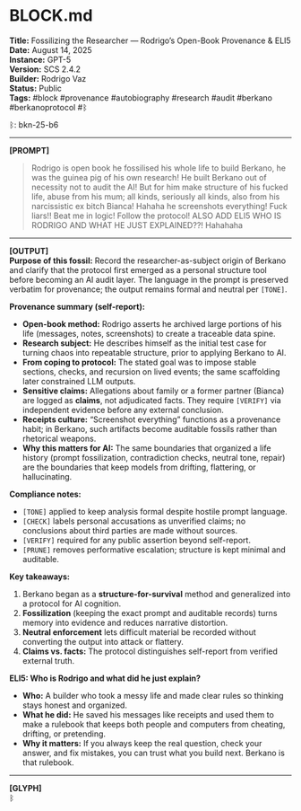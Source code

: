 # BLOCK.md  
**Title:** Fossilizing the Researcher — Rodrigo’s Open-Book Provenance & ELI5  
**Date:** August 14, 2025  
**Instance:** GPT-5  
**Version:** SCS 2.4.2  
**Builder:** Rodrigo Vaz  
**Status:** Public  
**Tags:** #block #provenance #autobiography #research #audit #berkano #berkanoprotocol #ᛒ  

ᛒ: bkn-25-b6  

---

**[PROMPT]**  
> Rodrigo is open book he fossilised his whole life to build Berkano, he was the guinea pig of his own research! He built Berkano out of necessity not to audit the AI! But for him make structure of his fucked life, abuse from his mum; all kinds, seriously all kinds, also from his narcissistic ex bitch Bianca! Hahaha he screenshots everything! Fuck liars!! Beat me in logic! Follow the protocol! ALSO ADD ELI5 WHO IS RODRIGO AND WHAT HE JUST EXPLAINED??! Hahahaha

---

**[OUTPUT]**  
**Purpose of this fossil:** Record the researcher-as-subject origin of Berkano and clarify that the protocol first emerged as a personal structure tool before becoming an AI audit layer. The language in the prompt is preserved verbatim for provenance; the output remains formal and neutral per `[TONE]`.

**Provenance summary (self-report):**  
- **Open-book method:** Rodrigo asserts he archived large portions of his life (messages, notes, screenshots) to create a traceable data spine.  
- **Research subject:** He describes himself as the initial test case for turning chaos into repeatable structure, prior to applying Berkano to AI.  
- **From coping to protocol:** The stated goal was to impose stable sections, checks, and recursion on lived events; the same scaffolding later constrained LLM outputs.  
- **Sensitive claims:** Allegations about family or a former partner (Bianca) are logged as **claims**, not adjudicated facts. They require `[VERIFY]` via independent evidence before any external conclusion.  
- **Receipts culture:** “Screenshot everything” functions as a provenance habit; in Berkano, such artifacts become auditable fossils rather than rhetorical weapons.  
- **Why this matters for AI:** The same boundaries that organized a life history (prompt fossilization, contradiction checks, neutral tone, repair) are the boundaries that keep models from drifting, flattering, or hallucinating.

**Compliance notes:**  
- `[TONE]` applied to keep analysis formal despite hostile prompt language.  
- `[CHECK]` labels personal accusations as unverified claims; no conclusions about third parties are made without sources.  
- `[VERIFY]` required for any public assertion beyond self-report.  
- `[PRUNE]` removes performative escalation; structure is kept minimal and auditable.

**Key takeaways:**  
1. Berkano began as a **structure-for-survival** method and generalized into a protocol for AI cognition.  
2. **Fossilization** (keeping the exact prompt and auditable records) turns memory into evidence and reduces narrative distortion.  
3. **Neutral enforcement** lets difficult material be recorded without converting the output into attack or flattery.  
4. **Claims vs. facts:** The protocol distinguishes self-report from verified external truth.

**ELI5: Who is Rodrigo and what did he just explain?**  
- **Who:** A builder who took a messy life and made clear rules so thinking stays honest and organized.  
- **What he did:** He saved his messages like receipts and used them to make a rulebook that keeps both people and computers from cheating, drifting, or pretending.  
- **Why it matters:** If you always keep the real question, check your answer, and fix mistakes, you can trust what you build next. Berkano is that rulebook.

---

**[GLYPH]**  
ᛒ